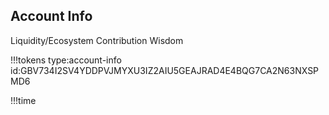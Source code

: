 ## Account Info

Liquidity/Ecosystem Contribution Wisdom

!!!tokens type:account-info id:GBV734I2SV4YDDPVJMYXU3IZ2AIU5GEAJRAD4E4BQG7CA2N63NXSPMD6

!!!time
